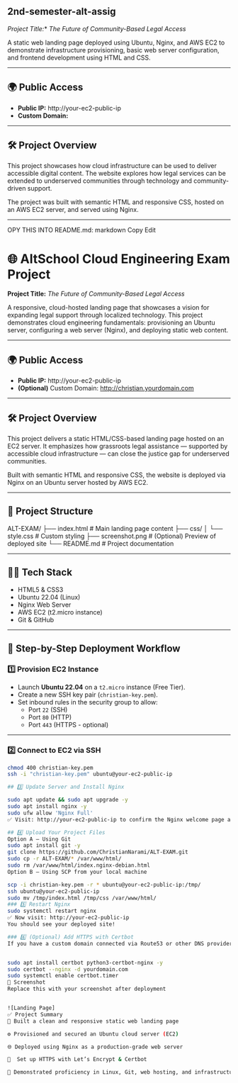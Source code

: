 ## 2nd-semester-alt-assig

*Project Title:** *The Future of Community-Based Legal Access*

A static web landing page deployed using Ubuntu, Nginx, and AWS EC2 to demonstrate infrastructure provisioning, basic web server configuration, and frontend development using HTML and CSS.

---

## 🌍 Public Access

- **Public IP:** http://your-ec2-public-ip
- **Custom Domain:**

---

## 🛠️ Project Overview

This project showcases how cloud infrastructure can be used to deliver accessible digital content. The website explores how legal services can be extended to underserved communities through technology and community-driven support.

The project was built with semantic HTML and responsive CSS, hosted on an AWS EC2 server, and served using Nginx.

---
OPY THIS INTO README.md:
markdown
Copy
Edit
# 🌐 AltSchool Cloud Engineering Exam Project 

**Project Title:** *The Future of Community-Based Legal Access*

A responsive, cloud-hosted landing page that showcases a vision for expanding legal support through localized technology. This project demonstrates cloud engineering fundamentals: provisioning an Ubuntu server, configuring a web server (Nginx), and deploying static web content.

---

## 🌍 Public Access

- **Public IP:** http://your-ec2-public-ip  
- **(Optional)** Custom Domain: http://christian.yourdomain.com

---

## 🛠️ Project Overview

This project delivers a static HTML/CSS-based landing page hosted on an EC2 server. It emphasizes how grassroots legal assistance — supported by accessible cloud infrastructure — can close the justice gap for underserved communities.

Built with semantic HTML and responsive CSS, the website is deployed via Nginx on an Ubuntu server hosted by AWS EC2.

---

## 📁 Project Structure

ALT-EXAM/
├── index.html # Main landing page content
├── css/
│ └── style.css # Custom styling
├── screenshot.png # (Optional) Preview of deployed site
└── README.md # Project documentation

---

## 👨‍💻 Tech Stack

- HTML5 & CSS3
- Ubuntu 22.04 (Linux)
- Nginx Web Server
- AWS EC2 (t2.micro instance)
- Git & GitHub

---

## 🚀 Step-by-Step Deployment Workflow

### 1️⃣ Provision EC2 Instance

- Launch **Ubuntu 22.04** on a `t2.micro` instance (Free Tier).
- Create a new SSH key pair (`christian-key.pem`).
- Set inbound rules in the security group to allow:
  - Port `22` (SSH)
  - Port `80` (HTTP)
  - Port `443` (HTTPS - optional)

---

### 2️⃣ Connect to EC2 via SSH

```bash
chmod 400 christian-key.pem
ssh -i "christian-key.pem" ubuntu@your-ec2-public-ip

## 3️⃣ Update Server and Install Nginx

sudo apt update && sudo apt upgrade -y
sudo apt install nginx -y
sudo ufw allow 'Nginx Full'
✅ Visit: http://your-ec2-public-ip to confirm the Nginx welcome page appears.

## 4️⃣ Upload Your Project Files
Option A — Using Git
sudo apt install git -y
git clone https://github.com/ChristianNarami/ALT-EXAM.git
sudo cp -r ALT-EXAM/* /var/www/html/
sudo rm /var/www/html/index.nginx-debian.html
Option B — Using SCP from your local machine

scp -i christian-key.pem -r * ubuntu@your-ec2-public-ip:/tmp/
ssh ubuntu@your-ec2-public-ip
sudo mv /tmp/index.html /tmp/css /var/www/html/
### 5️⃣ Restart Nginx
sudo systemctl restart nginx
✅ Now visit: http://your-ec2-public-ip
You should see your deployed site!

### 6️⃣ (Optional) Add HTTPS with Certbot
If you have a custom domain connected via Route53 or other DNS provider:


sudo apt install certbot python3-certbot-nginx -y
sudo certbot --nginx -d yourdomain.com
sudo systemctl enable certbot.timer
📸 Screenshot
Replace this with your screenshot after deployment


![Landing Page]
✅ Project Summary
🚀 Built a clean and responsive static web landing page

⚙️ Provisioned and secured an Ubuntu cloud server (EC2)

🌐 Deployed using Nginx as a production-grade web server

📡  Set up HTTPS with Let’s Encrypt & Certbot

🧠 Demonstrated proficiency in Linux, Git, web hosting, and infrastructure setup



